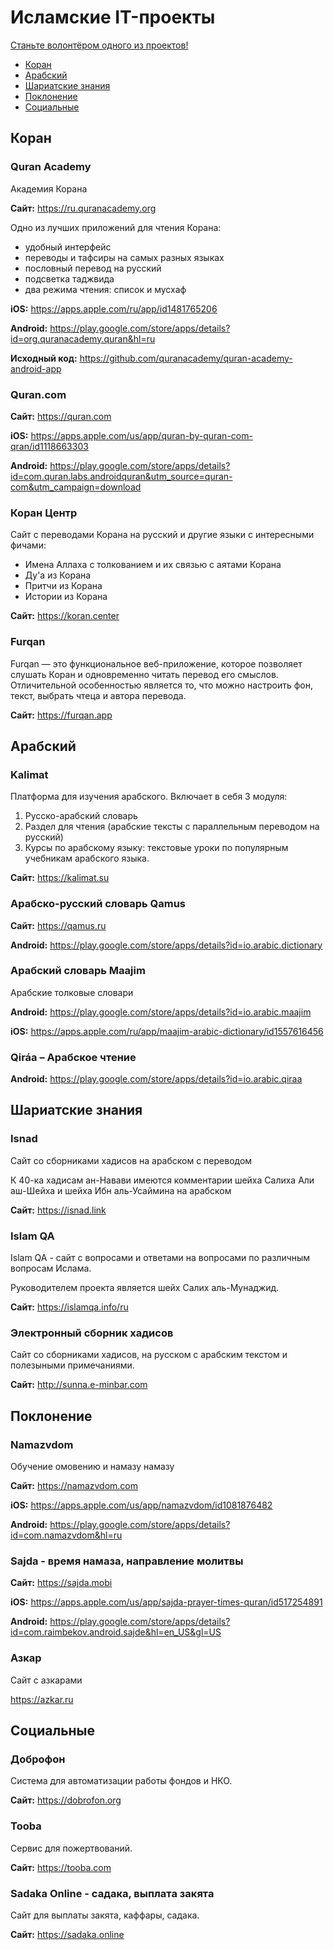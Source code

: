 # Исламские IT-проекты

[Станьте волонтёром одного из проектов!](help-wanted.md)

- [Коран](#коран)
- [Арабский](#aрабский)
- [Шариатские знания](#шариатские-знания)
- [Поклонение](#поклонение)
- [Социальные](#социальные)

## Коран

### Quran Academy

Академия Корана

**Сайт:** https://ru.quranacademy.org

Одно из лучших приложений для чтения Корана:
- удобный интерфейс
- переводы и тафсиры на самых разных языках
- пословный перевод на русский
- подсветка таджвида
- два режима чтения: список и мусхаф

**iOS:**
https://apps.apple.com/ru/app/id1481765206

**Android:**
https://play.google.com/store/apps/details?id=org.quranacademy.quran&hl=ru

**Исходный код:**
https://github.com/quranacademy/quran-academy-android-app

### Quran.com

**Сайт:** https://quran.com

**iOS:** https://apps.apple.com/us/app/quran-by-quran-com-qran/id1118663303

**Android:** https://play.google.com/store/apps/details?id=com.quran.labs.androidquran&utm_source=quran-com&utm_campaign=download

### Коран Центр

Сайт с переводами Корана на русский и другие языки с интересными фичами:
- Имена Аллаха с толкованием и их связью с аятами Корана
- Ду'а из Корана
- Притчи из Корана
- Истории из Корана

**Сайт:**  https://koran.center

### Furqan

Furqan — это функциональное веб-приложение, которое позволяет слушать Коран и одновременно читать перевод его смыслов. Отличительной особенностью является то, что можно настроить фон, текст, выбрать чтеца и автора перевода.

**Сайт:** https://furqan.app

## Арабский


### Kalimat

Платформа для изучения арабского. Включает в себя 3 модуля:

1. Русско-арабский словарь
2. Раздел для чтения (арабские тексты с параллельным переводом на русский)
3. Курсы по арабскому языку: текстовые уроки по популярным учебникам арабского языка.

**Сайт:** https://kalimat.su

### Арабско-русский словарь Qamus

**Сайт:** https://qamus.ru

**Android:** https://play.google.com/store/apps/details?id=io.arabic.dictionary

### Арабский словарь Maajim

Арабские толковые словари

**Android:** https://play.google.com/store/apps/details?id=io.arabic.maajim

**iOS:** https://apps.apple.com/ru/app/maajim-arabic-dictionary/id1557616456

### Qiráa – Арабское чтение

**Android:** https://play.google.com/store/apps/details?id=io.arabic.qiraa

## Шариатские знания

### Isnad

Сайт со сборниками хадисов на арабском с переводом

К 40-ка хадисам ан-Навави имеются комментарии шейха Салиха Али аш-Шейха и шейха Ибн аль-Усаймина на арабском

**Сайт:** https://isnad.link

### Islam QA

Islam QA - сайт с вопросами и ответами на вопросами по различным вопросам Ислама.

Руководителем проекта является  шейх Салих аль-Мунаджид.

**Сайт:** https://islamqa.info/ru

### Электронный сборник хадисов

Сайт со сборниками хадисов, на русском с арабским текстом и полезыными примечаниями.

**Сайт:**  http://sunna.e-minbar.com

## Поклонение

### Namazvdom

Обучение омовению и намазу намазу

**Сайт:** https://namazvdom.com

**iOS:**
https://apps.apple.com/us/app/namazvdom/id1081876482

**Android:**
https://play.google.com/store/apps/details?id=com.namazvdom&hl=ru

### Sajda - время намаза, направление молитвы

**Сайт:** https://sajda.mobi

**iOS:** https://apps.apple.com/us/app/sajda-prayer-times-quran/id517254891

**Android:** https://play.google.com/store/apps/details?id=com.raimbekov.android.sajde&hl=en_US&gl=US

### Азкар

Сайт с азкарами

https://azkar.ru

## Социальные

### Доброфон

Система для автоматизации работы фондов и НКО.

**Сайт:** https://dobrofon.org

### Tooba

Сервис для пожертвований.

**Сайт:** https://tooba.com

### Sadaka Online - садака, выплата закята

Сайт для выплаты закята, каффары, садака.

**Сайт:** https://sadaka.online
